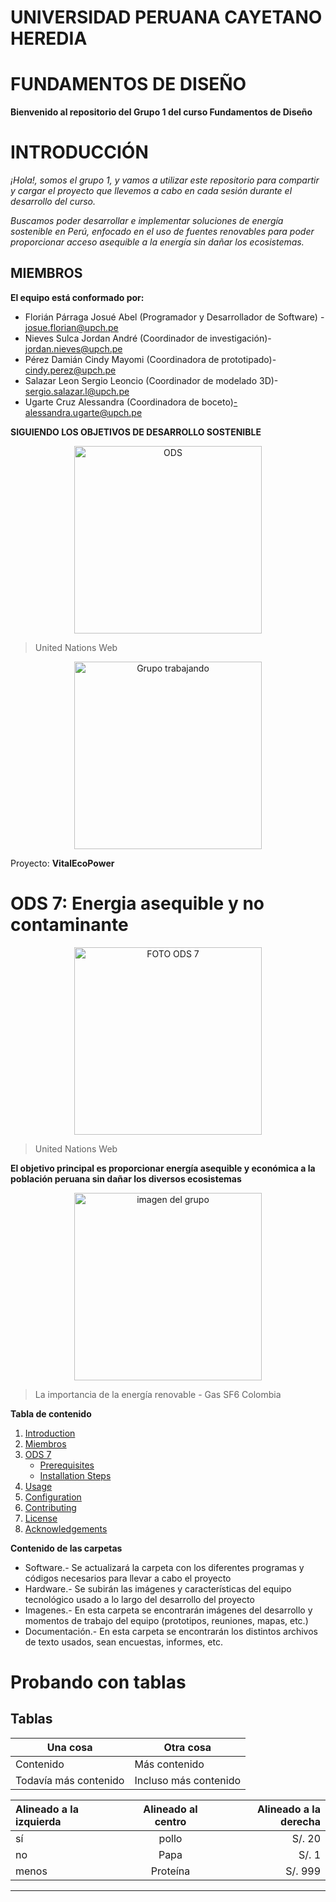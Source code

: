 # **UNIVERSIDAD PERUANA CAYETANO HEREDIA**
# **FUNDAMENTOS DE DISEÑO**

**Bienvenido al repositorio del Grupo 1 del curso Fundamentos de Diseño**
# **INTRODUCCIÓN**
*¡Hola!, somos el grupo 1, y vamos a utilizar este repositorio para compartir y cargar el proyecto que llevemos a cabo en cada sesión durante el desarrollo del curso.*

*Buscamos poder desarrollar e implementar soluciones de energía sostenible en Perú, enfocado en el uso de fuentes renovables para poder proporcionar acceso asequible a la energía sin dañar los ecosistemas.*

## **MIEMBROS**
**El equipo está conformado por:**
- Florián Párraga Josué Abel (Programador y Desarrollador de Software) - josue.florian@upch.pe
- Nieves Sulca Jordan André (Coordinador de investigación)- jordan.nieves@upch.pe
- Pérez Damián Cindy Mayomi (Coordinadora de prototipado)- cindy.perez@upch.pe
- Salazar Leon Sergio Leoncio (Coordinador de modelado 3D)- sergio.salazar.l@upch.pe
- Ugarte Cruz Alessandra (Coordinadora de boceto)-alessandra.ugarte@upch.pe

**SIGUIENDO LOS OBJETIVOS DE DESARROLLO SOSTENIBLE**

<p align = "center">
  <img src="https://www.cepal.org/sites/default/files/styles/content_big/public/static/images/e_2018_ods_poster_with_un_emblem_es.png?itok=bWJ8gErt" alt="ODS" width="300px" />
</p>

>United Nations Web

<p align= "center">
  <img src="https://github.com/Jordan300105/FUNDAMENTOS-DE-DISE-O/assets/138902961/109d066f-fafc-4002-9512-dcc66c27a74f" alt="Grupo trabajando" width="300px" />
</p>


Proyecto: **VitalEcoPower**

# **ODS 7: Energia asequible y no contaminante**
<p align="center">
  <img src="https://upload.wikimedia.org/wikipedia/commons/c/ca/Sustainable_Development_Goal-es-11.jpg" alt="FOTO ODS 7" width="300px" />
</p>

>United Nations Web

**El objetivo principal es proporcionar energía asequible y económica a la población peruana sin dañar los diversos ecosistemas**

<p align= "center">
  <img src="https://sf6colombia.com/wp-content/uploads/2023/05/La-importancia-de-la-energia-renovable-en-la-lucha-contra-el-cambio-climatico.jpg" alt="imagen del grupo" width="300px"/>
</p>


>La importancia de la energía renovable - Gas SF6 Colombia

**Tabla de contenido**
1. [Introduction](#INTRODUCCIÓN)
3. [Miembros](#MIEMBROS)
4. [ODS 7](#ODS)
   - [Prerequisites](#prerequisites)
   - [Installation Steps](#installation-steps)
5. [Usage](#usage)
6. [Configuration](#configuration)
7. [Contributing](#contributing)
8. [License](#license)
9. [Acknowledgements](#acknowledgements)

**Contenido de las carpetas**
- Software.- Se actualizará la carpeta con los diferentes programas y códigos necesarios para llevar a cabo el proyecto
- Hardware.- Se subirán las imágenes y características del equipo tecnológico usado a lo largo del desarrollo del proyecto
- Imagenes.- En esta carpeta se encontrarán imágenes del desarrollo y momentos de trabajo del equipo (prototipos, reuniones, mapas, etc.)
- Documentación.- En esta carpeta se encontrarán los distintos archivos de texto usados, sean encuestas, informes, etc.



#  **Probando con tablas**
## **Tablas**
                    
Una cosa  | Otra cosa
------------- | -------------
Contenido | Más contenido
Todavía más contenido  | Incluso más contenido


| Alineado a la izquierda  | Alineado al centro  | Alineado a la derecha |
| :------------ |:---------------:| -----:|
| sí      | pollo | S/. 20 |
| no  | Papa        |   S/. 1 |
| menos | Proteína       |    S/. 999 |
                
----
